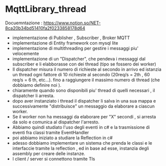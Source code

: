 # MqttLibrary_thread
Docuemntazione : https://www.notion.so/NET-8ca20b34bd51410fa2f0233858178d64
- implementazione di Publisher , Subscriber , Broker MQTT 
- implementazione di Entity framework con mysql lite
- implementazione di multithreading per gestire i messaggi piu' velocemente
- implementazione di un "Dispatcher", che pendeva i messaggi dal subscriber e li elabborasse con dei thread (tipo se fossero dei worker)
- Il dispatcher misura il numero di richieste al secondo in arrivo ed istanzia un thread ogni fattore di 10 richieste al secondo (20req/s = 2th , 60 req/s = 6 th, etc...). fino a raggiungere il massimo numero di thread (che dobbiamo definire noi ).
- chiaramente quando sono disponibili piu' thread di quelli necessari , il dispatcher li arresta.
- dopo aver instanziato i thread il dispatcher li salva in una sua mappa e successivamente "distribuisce" un messaggio da elaborare a ciascun worker.
- Se il worker non ha messaggi da elaborare per "X" secondi , si arresta da solo e comunica al dispatcher l'arresto.
- Abbiamo quindi studiato l'uso degli eventi in c# e la trasmissione di eventi fra classi tramite EventHandler
- poi abbiamo iniziato a studiare la Reflection in c#
- adesso dobbiamo implementare un sistema che prenda le classi e le interfaccie tramite la reflection , ed in base ad esse, instanzia degli assembly per creare delle instanze.
- I client / server si connettono tramite Tls

